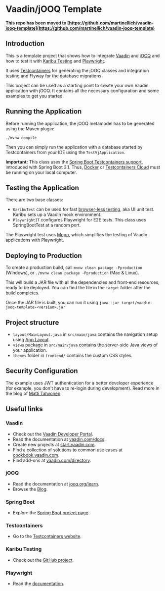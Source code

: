 # Vaadin/jOOQ Template

**This repo has been moved to [https://github.com/martinellich/vaadin-jooq-template](https://github.com/martinellich/vaadin-jooq-template)**

## Introduction

This is a template project that shows how to integrate [Vaadin](https://vaadin.com) and [jOOQ](https://jooq.org) 
and how to test it with [Karibu Testing](https://github.com/mvysny/karibu-testing) and [Playwright](https://playwright.dev).

It uses [Testcontainers](https://testcontainers.com) for generating the jOOQ classes and integration testing and 
Flyway for the database migrations.

This project can be used as a starting point to create your own Vaadin application with jOOQ.
It contains all the necessary configuration and some examples to get you started.

## Running the Application

Before running the application, the jOOQ metamodel has to be generated using the Maven plugin:

    ./mvnw compile

Then you can simply run the application with a database started by Testcontainers from your IDE using the `TestVjApplication`.

**Important:**
This class uses the [Spring Boot Testcontainers support](https://spring.io/blog/2023/06/23/improved-testcontainers-support-in-spring-boot-3-1/), introduced with Spring Boot 3.1.
Thus, [Docker](https://www.docker.com) or [Testcontainers Cloud](https://testcontainers.com/cloud/) must be running on your local computer.

## Testing the Application

There are two base classes:

- `KaribuTest` can be used for fast [browser-less testing](https://mvysny.github.io/browserless-web-testing/), aka UI unit test. Karibu sets up a Vaadin mock environment.
- `PlaywrightIT` configures Playwright for E2E tests. This class uses SpringBootTest at a random port.

The Playwright test uses [Mopo](https://github.com/viritin/mopo),
which simplifies the testing of Vaadin applications with Playwright.

## Deploying to Production

To create a production build, call `mvnw clean package -Pproduction` (Windows),
or `./mvnw clean package -Pproduction` (Mac & Linux).

This will build a JAR file with all the dependencies and front-end resources,
ready to be deployed. You can find the file in the `target` folder after the build completes.

Once the JAR file is built, you can run it using
`java -jar target/vaadin-jooq-template-<version>.jar`

## Project structure

- `layout/MainLayout.java` in `src/main/java` contains the navigation setup using [App Layout](https://vaadin.com/docs/components/app-layout).
- `views` package in `src/main/java` contains the server-side Java views of your application.
- `themes` folder in `frontend/` contains the custom CSS styles.

## Security Configuration

The example uses JWT authentication for a better developer experience (for example, you don't have to re-login during development).
Read more in the blog of [Matti Tahvonen](https://vaadin.com/blog/jwt-authentication-with-vaadin-flow-for-better-developer-and-user-experience).

## Useful links

### Vaadin

- Check out the [Vaadin Developer Portal](https://vaadin.com/developers).
- Read the documentation at [vaadin.com/docs](https://vaadin.com/docs).
- Create new projects at [start.vaadin.com](https://start.vaadin.com/).
- Find a collection of solutions to common use cases at [cookbook.vaadin.com](https://cookbook.vaadin.com/).
- Find add-ons at [vaadin.com/directory](https://vaadin.com/directory).

### jOOQ

- Read the documentation at [jooq.org/learn](https://www.jooq.org/learn/).
- Browse the [Blog](https://blog.jooq.org).

### Spring Boot

- Explore the [Spring Boot project page](https://spring.io/projects/spring-boot/).

### Testcontainers

- Go to the [Testcontainers website](https://testcontainers.com).

### Karibu Testing

- Check out the [GitHub project](https://github.com/mvysny/karibu-testing).

### Playwright

- Read the [documentation](https://playwright.dev).
